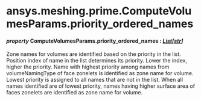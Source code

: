 # ansys.meshing.prime.ComputeVolumesParams.priority_ordered_names

#### *property* ComputeVolumesParams.priority_ordered_names *: [List](https://docs.python.org/3.11/library/typing.html#typing.List)[[str](https://docs.python.org/3.11/library/stdtypes.html#str)]*

Zone names for volumes are identified based on the priority in the list. Position index of name in the list determines its priority. Lower the index, higher the priority. Name with highest priority among names from volumeNamingType of face zonelets is identified as zone name for volume. Lowest priority is assigned to all names that are not in the list. When all names identified are of lowest priority, names having higher surface area of faces zonelets are identified as zone name for volume.

<!-- !! processed by numpydoc !! -->

